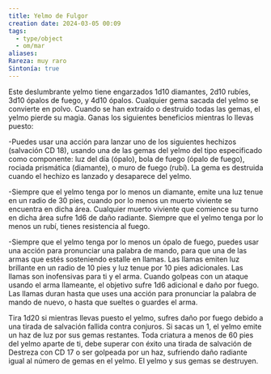 ```yaml
---
title: Yelmo de Fulgor
creation date: 2024-03-05 00:09
tags:
  - type/object
  - om/mar
aliases: 
Rareza: muy raro
Sintonía: true
---
```

Este deslumbrante yelmo tiene engarzados 1d10 diamantes, 2d10 rubíes, 3d10 ópalos de fuego, y 4d10 ópalos. Cualquier gema sacada del yelmo se convierte en polvo. Cuando se han extraído o destruido todas las gemas, el yelmo pierde su magia.
Ganas los siguientes beneficios mientras lo llevas puesto:

-Puedes usar una acción para lanzar uno de los siguientes hechizos (salvación CD 18), usando una de las gemas del yelmo del tipo especificado como componente: luz del día (ópalo), bola de fuego (ópalo de fuego), rociada prismática (diamante), o muro de fuego (rubí). La gema es destruida cuando el hechizo es lanzado y desaparece del yelmo.

-Siempre que el yelmo tenga por lo menos un diamante, emite una luz tenue en un radio de 30 pies, cuando por lo menos un muerto viviente se encuentra en dicha área.
Cualquier muerto viviente que comience su turno en dicha área sufre 1d6 de daño radiante.
Siempre que el yelmo tenga por lo menos un rubí, tienes resistencia al fuego.

-Siempre que el yelmo tenga por lo menos un ópalo de fuego, puedes usar una acción para pronunciar una palabra de mando, para que una de las armas que estés sosteniendo estalle en llamas.
Las llamas emiten luz brillante en un radio de 10 pies y luz tenue por 10 pies adicionales. Las llamas son inofensivas para ti y el arma. Cuando golpeas con un ataque usando el arma
llameante, el objetivo sufre 1d6 adicional e daño por fuego. Las llamas duran hasta que uses una acción para pronunciar la palabra de mando de nuevo, o hasta que sueltes o guardes el arma.

Tira 1d20 si mientras llevas puesto el yelmo, sufres daño por fuego debido a una tirada de salvación fallida contra conjuros. Si sacas un 1, el yelmo emite un haz de luz por sus gemas restantes. Toda criatura a menos de 60 pies del yelmo aparte de ti, debe superar con éxito una tirada de salvación de Destreza con CD 17 o ser golpeada por un haz, sufriendo daño radiante igual al número de gemas en el yelmo. El yelmo y sus gemas se destruyen.
